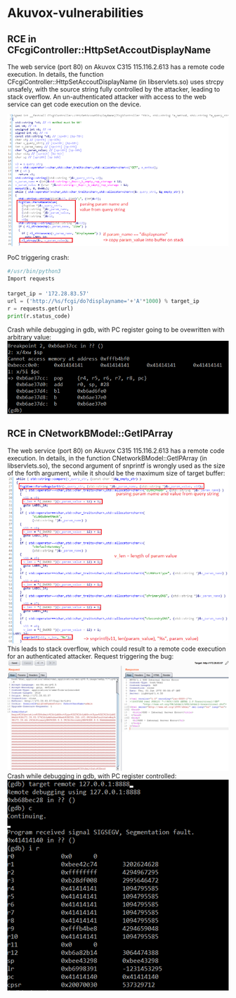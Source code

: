 # Akuvox-vulnerabilities

## RCE in CFcgiController::HttpSetAccoutDisplayName
The web service (port 80) on Akuvox C315 115.116.2.613 has a remote code execution. In details, the function CFcgiController::HttpSetAccoutDisplayName (in libservlets.so) uses strcpy unsafely, with the source string fully controlled by the attacker, leading to stack overflow. An un-authenticated attacker with access to the web service can get code execution on the device.

![image: vulnerable code in CFcgiController::HttpSetAccoutDisplayName](https://github.com/ManhNDd/Akuvox-vulnerabilities/blob/main/image/RCE-in-HttpSetAccountDisplayName.PNG?raw=true "Vulnerable code in CFcgiController::HttpSetAccoutDisplayName")

PoC triggering crash:
```Python
#/usr/bin/python3
Import requests

target_ip = '172.28.83.57'
url = ('http://%s/fcgi/do?displayname='+'A'*1000) % target_ip
r = requests.get(url)
print(r.status_code)
```
Crash while debugging in gdb, with PC register going to be ovewritten with arbitrary value:
![image: crash in gdb with PC controlled](https://github.com/ManhNDd/Akuvox-vulnerabilities/blob/main/image/RCE-gdb-HttpSetAccoutDisplayName.PNG?raw=true "Crash in gdb with PC controlled")

## RCE in CNetworkBModel::GetIPArray
The web service (port 80) on Akuvox C315 115.116.2.613 has a remote code execution. In details, in the function CNetworkBModel::GetIPArray (in libservlets.so), the second argument of snprintf is wrongly used as the size of the forth argument, while it should be the maximum size of target buffer:
![image: vulnerable code in CNetworkBModel::GetIPArray](https://github.com/ManhNDd/Akuvox-vulnerabilities/blob/main/image/RCE-GetIPArray.PNG?raw=true "Vulnerable code in CNetworkBModel::GetIPArray")
This leads to stack overflow, which could result to a remote code execution for an authenticated attacker.
Request triggering the bug:
![image: request triggering the bug](https://github.com/ManhNDd/Akuvox-vulnerabilities/blob/main/image/RCE-request-GetIPArray.png?raw=true "Request triggering the bug")
Crash while debugging in gdb, with PC register controlled:
![image: crash in gdb with PC controlled](https://github.com/ManhNDd/Akuvox-vulnerabilities/blob/main/image/GetIPArray-crash-in-gdb.PNG?raw=true "Crash in gdb with PC controlled")
